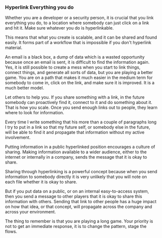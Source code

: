 ### Hyperlink Everything you do

Whether you are a developer or a security person, it is crucial that you link everything you do, to a location where somebody can just click on a link and hit it. Make sure whatever you do is hyperlinkable.

This means that what you create is scalable, and it can be shared and found easily. It forms part of a workflow that is impossible if you don't hyperlink material.

An email is a black box, a dump of data which is a wasted opportunity because once an email is sent, it is difficult to find the information again. Yes, it is still possible to create a mess when you start to link things, connect things, and generate all sorts of data, but you are playing a better game. You are on a path that makes it much easier in the medium term for somebody to come in, click on the link, and make sure it is improved. It is a much better model.

Let others to help you. If you share something with a link, in the future somebody can proactively find it, connect to it and do something about it. That is how you scale. Once you send enough links out to people, they learn where to look for information. 

Every time I write something that his more than a couple of paragraphs long I try to put in a link so that my future self, or somebody else in the future, will be able to find it and propagate that information without my active involvement.

Putting information in a public hyperlinked position encourages a culture of sharing.  Making information available to a wider audience, either to the internet or internally in a company, sends the message that it is okay to share.

Sharing through hyperlinking is a powerful concept because when you send information to somebody directly it is very unlikely that you will note on each file whether it is okay to share. 

But if you put data on a public, or on an internal easy-to-access system, then you send a message to other players that it is okay to share this information with others. Sending that link to other people has a huge impact on how that idea, or that concept, will propagate across the company and across your environment.

The thing to remember is that you are playing a long game. Your priority is not to get an immediate response, it is to change the pattern, stage the flows.
